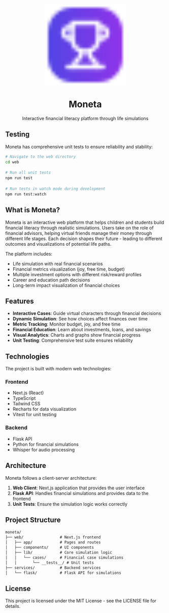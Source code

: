 <p align="center">
  <img width=256px src="./assets/logo.png" />
  <h1 align="center">Moneta</h1>
  <p align="center">Interactive financial literacy platform through life simulations</p>
</p>

## Testing

Moneta has comprehensive unit tests to ensure reliability and stability:

```bash
# Navigate to the web directory
cd web

# Run all unit tests
npm run test

# Run tests in watch mode during development
npm run test:watch
```

## What is Moneta?

Moneta is an interactive web platform that helps children and students build financial literacy through realistic simulations. Users take on the role of financial advisors, helping virtual friends manage their money through different life stages. Each decision shapes their future - leading to different outcomes and visualizations of potential life paths.

The platform includes:

- Life simulation with real financial scenarios
- Financial metrics visualization (joy, free time, budget)
- Multiple investment options with different risk/reward profiles
- Career and education path decisions
- Long-term impact visualization of financial choices

## Features

- **Interactive Cases**: Guide virtual characters through financial decisions
- **Dynamic Simulation**: See how choices affect finances over time
- **Metric Tracking**: Monitor budget, joy, and free time
- **Financial Education**: Learn about investments, loans, and savings
- **Visual Analytics**: Charts and graphs show financial progress
- **Unit Testing**: Comprehensive test suite ensures reliability

## Technologies

The project is built with modern web technologies:

### Frontend

- Next.js (React)
- TypeScript
- Tailwind CSS
- Recharts for data visualization
- Vitest for unit testing

### Backend

- Flask API
- Python for financial simulations
- Whisper for audio processing

## Architecture

Moneta follows a client-server architecture:

1. **Web Client**: Next.js application that provides the user interface
2. **Flask API**: Handles financial simulations and provides data to the frontend
3. **Unit Tests**: Ensure the simulation logic works correctly

## Project Structure

```
moneta/
├── web/                # Next.js frontend
│   ├── app/            # Pages and routes
│   ├── components/     # UI components
│   ├── lib/            # Core simulation logic
│   │   └── cases/      # Financial case simulations
│   │       └── __tests__/ # Unit tests
├── services/           # Backend services
│   └── flask/          # Flask API for simulations
```

## License

This project is licensed under the MIT License - see the LICENSE file for details.
